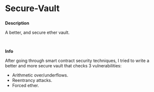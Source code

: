 # Secure-Vault

###

**Description** 

A better, and secure ether vault.

<br/>

**Info**

After going through smart contract security techniques, I tried to write a better and more secure vault that checks 3 vulnerabilities:
- Arithmetic over/underflows.
- Reentrancy attacks.
- Forced ether.

###
